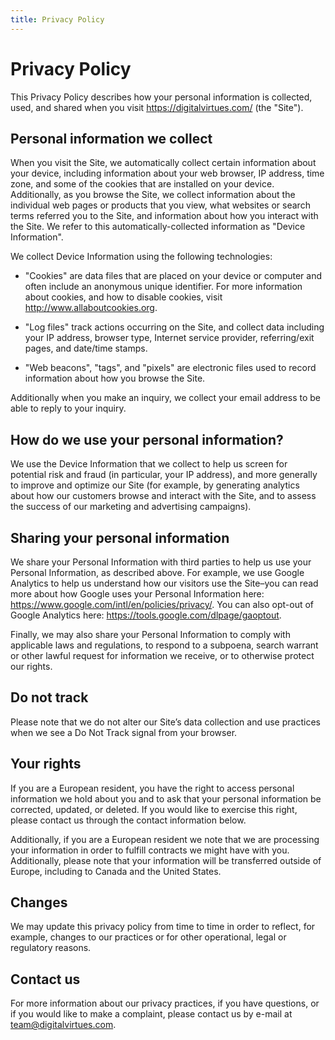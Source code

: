 ```yaml
---
title: Privacy Policy
---
```

# Privacy Policy
This Privacy Policy describes how your personal information is collected, used, and shared when you visit https://digitalvirtues.com/ (the "Site").

## Personal information we collect
When you visit the Site, we automatically collect certain information about your device, including information about your web browser, IP address, time zone, and some of the cookies that are installed on your device. Additionally, as you browse the Site, we collect information about the individual web pages or products that you view, what websites or search terms referred you to the Site, and information about how you interact with the Site. We refer to this automatically-collected information as "Device Information".

We collect Device Information using the following technologies:

- "Cookies" are data files that are placed on your device or computer and often include an anonymous unique identifier. For more information about cookies, and how to disable cookies, visit http://www.allaboutcookies.org.

- "Log files" track actions occurring on the Site, and collect data including your IP address, browser type, Internet service provider, referring/exit pages, and date/time stamps.

- "Web beacons", "tags", and "pixels" are electronic files used to record information about how you browse the Site.

Additionally when you make an inquiry, we collect your email address to be able to reply to your inquiry.

## How do we use your personal information?
We use the Device Information that we collect to help us screen for potential risk and fraud (in particular, your IP address), and more generally to improve and optimize our Site (for example, by generating analytics about how our customers browse and interact with the Site, and to assess the success of our marketing and advertising campaigns).

## Sharing your personal information
We share your Personal Information with third parties to help us use your Personal Information, as described above. For example, we use Google Analytics to help us understand how our visitors use the Site–you can read more about how Google uses your Personal Information here: https://www.google.com/intl/en/policies/privacy/.
You can also opt-out of Google Analytics here: https://tools.google.com/dlpage/gaoptout.

Finally, we may also share your Personal Information to comply with applicable laws and regulations, to respond to a subpoena, search warrant or other lawful request for information we receive, or to otherwise protect our rights.

## Do not track
Please note that we do not alter our Site’s data collection and use practices when we see a Do Not Track signal from your browser.

## Your rights
If you are a European resident, you have the right to access personal information we hold about you and to ask that your personal information be corrected, updated, or deleted. If you would like to exercise this right, please contact us through the contact information below.

Additionally, if you are a European resident we note that we are processing your information in order to fulfill contracts we might have with you. Additionally, please note that your information will be transferred outside of Europe, including to Canada and the United States.

## Changes
We may update this privacy policy from time to time in order to reflect, for example, changes to our practices or for other operational, legal or regulatory reasons.

## Contact us
For more information about our privacy practices, if you have questions, or if you would like to make a complaint, please contact us by e-mail at team@digitalvirtues.com.
